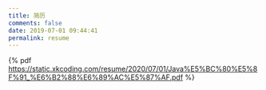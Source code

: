 ```yaml
---
title: 简历
comments: false
date: 2019-07-01 09:44:41
permalink: resume
---
```

{% pdf https://static.xkcoding.com/resume/2020/07/01/Java%E5%BC%80%E5%8F%91_%E6%B2%88%E6%89%AC%E5%87%AF.pdf %}

